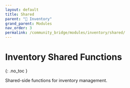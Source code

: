 ```yaml
---
layout: default
title: Shared
parent: "🎒 Inventory"
grand_parent: Modules
nav_order: 3
permalink: /community_bridge/modules/inventory/shared/
---
```


# Inventory Shared Functions
{: .no_toc }

Shared-side functions for inventory management.